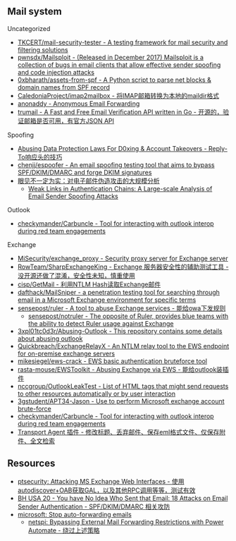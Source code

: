 ## Mail system

Uncategorized

* [TKCERT/mail-security-tester - A testing framework for mail security and filtering solutions](https://github.com/TKCERT/mail-security-tester)
* [pwnsdx/Mailsploit - (Released in December 2017) Mailsploit is a collection of bugs in email clients that allow effective sender spoofing and code injection attacks](https://github.com/pwnsdx/Mailsploit)
* [0xbharath/assets-from-spf - A Python script to parse net blocks & domain names from SPF record](https://github.com/0xbharath/assets-from-spf)
* [CaledoniaProject/imap2mailbox - 将IMAP邮箱转换为本地的maildir格式](https://github.com/CaledoniaProject/imap2mailbox)
* [anonaddy - Anonymous Email Forwarding](https://github.com/anonaddy/anonaddy)
* [trumail - A Fast and Free Email Verification API written in Go - 开源的，验证邮箱是否可用，有官方JSON API](https://github.com/trumail/trumail)

Spoofing

* [Abusing Data Protection Laws For D0xing & Account Takeovers - Reply-To响应头的技巧](https://hx01.me/Abusing_Data_Protection_Laws_For_D0xing_and_Account_Takeovers.pdf)
* [chenjj/espoofer - An email spoofing testing tool that aims to bypass SPF/DKIM/DMARC and forge DKIM signatures](https://github.com/chenjj/espoofer)
* [眼见不一定为实：对电子邮件伪造攻击的大规模分析](https://mp.weixin.qq.com/s/RPz_1kKuq5--IANwT_Qvvg)
   * [Weak Links in Authentication Chains: A Large-scale Analysis of Email Sender Spoofing Attacks](https://www.usenix.org/system/files/sec21summer_shen-kaiwen.pdf)

Outlook

* [checkymander/Carbuncle - Tool for interacting with outlook interop during red team engagements](https://github.com/checkymander/Carbuncle)

Exchange

* [MiSecurity/exchange_proxy - Security proxy server for Exchange server](https://github.com/MiSecurity/exchange_proxy)
* [RowTeam/SharpExchangeKing - Exchange 服务器安全性的辅助测试工具 - 没开源还做了混淆，安全性未知，慎重使用](https://github.com/RowTeam/SharpExchangeKing)
* [cisp/GetMail - 利用NTLM Hash读取Exchange邮件](https://github.com/cisp/GetMail)
* [dafthack/MailSniper - a penetration testing tool for searching through email in a Microsoft Exchange environment for specific terms ](https://github.com/dafthack/MailSniper)
* [sensepost/ruler - A tool to abuse Exchange services - 能给owa下发规则](https://github.com/sensepost/ruler)
  * [sensepost/notruler - The opposite of Ruler, provides blue teams with the ability to detect Ruler usage against Exchange](https://github.com/sensepost/notruler)
* [3xpl01tc0d3r/Abusing-Outlook - This repository contains some details about abusing outlook](https://github.com/3xpl01tc0d3r/Abusing-Outlook)
* [Quickbreach/ExchangeRelayX - An NTLM relay tool to the EWS endpoint for on-premise exchange servers](https://github.com/Quickbreach/ExchangeRelayX)
* [mikesiegel/ews-crack - EWS basic authentication bruteforce tool](https://github.com/mikesiegel/ews-crack)
* [rasta-mouse/EWSToolkit - Abusing Exchange via EWS - 能给outlook装插件](https://github.com/rasta-mouse/EWSToolkit)
* [nccgroup/OutlookLeakTest - List of HTML tags that might send requests to other resources automatically or by user interaction](https://github.com/nccgroup/OutlookLeakTest)
* [3gstudent/APT34-Jason - Use to perform Microsoft exchange account brute-force](https://github.com/3gstudent/APT34-Jason)
* [checkymander/Carbuncle - Tool for interacting with outlook interop during red team engagements](https://github.com/checkymander/Carbuncle)
* [Transport Agent 插件 - 修改标题、丢弃邮件、保存eml格式文件、仅保存附件、全文检索](https://github.com/3gstudent/3gstudent.github.io/blob/master/_posts/---2020-6-24-%E6%B8%97%E9%80%8F%E6%8A%80%E5%B7%A7%E2%80%94%E2%80%94%E4%BD%BF%E7%94%A8Transport%20Agent%E4%BD%9C%E4%B8%BAExchange%E5%90%8E%E9%97%A8.md)

## Resources

* [ptsecurity: Attacking MS Exchange Web Interfaces - 使用autodiscover+OAB获取GAL，以及其他RPC调用等等，测试有效](https://swarm.ptsecurity.com/attacking-ms-exchange-web-interfaces/)
* [BH USA 20 - You have No Idea Who Sent that Email: 18 Attacks on Email Sender Authentication - SPF/DKIM/DMARC 相关攻防](https://www.blackhat.com/us-20/briefings/schedule/#you-have-no-idea-who-sent-that-email--attacks-on-email-sender-authentication-19902)
* [microsoft: Stop auto-forwarding emails](https://support.microsoft.com/en-us/office/stop-auto-forwarding-emails-in-microsoft-365-f9d693ba-5c78-47c0-b156-8e461e062aa7?ui=en-us&rs=en-us&ad=us)
  * [netspi: Bypassing External Mail Forwarding Restrictions with Power Automate - 绕过上述策略](https://blog.netspi.com/bypassing-forwarding-restrictions-power-automate/)

